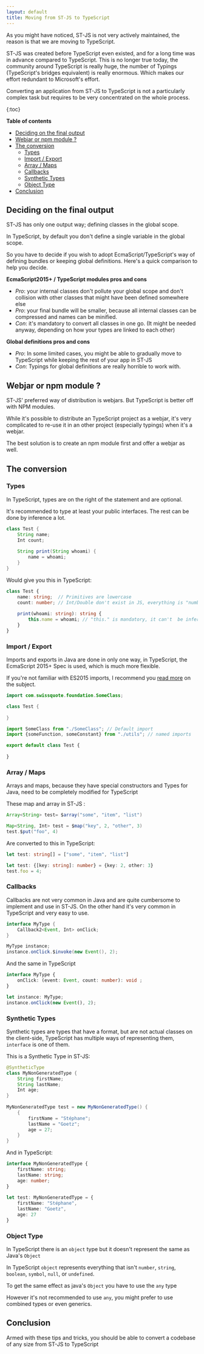```yaml
---
layout: default
title: Moving from ST-JS to TypeScript
---
```


As you might have noticed, ST-JS is not very actively maintained, the reason is that we are moving to TypeScript.

ST-JS was created before TypeScript even existed, and for a long time was in advance compared to TypeScript. This is no longer true today, the community around TypeScript is really huge, the number of Typings (TypeScript's bridges equivalent) is really enormous. Which makes our effort redundant to Microsoft's effort.

Converting an application from ST-JS to TypeScript is not a particularly complex task but requires to be very concentrated on the whole process.

{:toc}

__Table of contents__
<ul>
    <li><a href="#deciding-on-the-final-output">Deciding on the final output</a></li>
    <li><a href="#webjar-or-npm-module-">Webjar or npm module ?</a></li>
    <li><a href="#the-conversion">The conversion</a>
        <ul>
            <li><a href="#types">Types</a></li>
            <li><a href="#import--export">Import / Export</a></li>
            <li><a href="#array--maps">Array / Maps</a></li>
            <li><a href="#callbacks">Callbacks</a></li>
            <li><a href="#synthetic-types">Synthetic Types</a></li>
            <li><a href="#object-type">Object Type</a></li>
        </ul>
    </li>
    <li><a href="#conclusion">Conclusion</a></li>
</ul>

## Deciding on the final output

ST-JS has only one output way; defining classes in the global scope.

In TypeScript, by default you don't define a single variable in the global scope.

So you have to decide if you wish to adopt EcmaScript/TypeScript's way of defining bundles or keeping global definitions. Here's a quick comparison to help you decide.

__EcmaScript2015+ / TypeScript modules pros and cons__

- _Pro_: your internal classes don't pollute your global scope and don't collision with other classes that might have been defined somewhere else
- _Pro_: your final bundle will be smaller, because all internal classes can be compressed and names can be minified.
- _Con_: it's mandatory to convert all classes in one go. (It might be needed anyway, depending on how your types are linked to each other)

__Global definitions pros and cons__

- _Pro_: In some limited cases, you might be able to gradually move to TypeScript while keeping the rest of your app in ST-JS
- _Con_: Typings for global definitions are really horrible to work with.

## Webjar or npm module ?

ST-JS' preferred way of distribution is webjars. But TypeScript is better off with NPM modules.

While it's possible to distribute an TypeScript project as a webjar, it's very complicated to re-use it in an other project (especially typings) when it's a webjar.

The best solution is to create an npm module first and offer a webjar as well.

## The conversion

### Types

In TypeScript, types are on the right of the statement and are optional.

It's recommended to type at least your public interfaces. The rest can be done by inference a lot.


```java
class Test {
    String name;
    Int count;
 
    String print(String whoami) {
        name = whoami;
    }
}
```

Would give you this in TypeScript:

```typescript
class Test {
    name: string;  // Primitives are lowercase
    count: number; // Int/Double don't exist in JS, everything is "number"
 
    print(whoami: string): string {
        this.name = whoami; // "this." is mandatory, it can't  be inferred
    }
}
```

### Import / Export

Imports and exports in Java are done in only one way, in TypeScript, the EcmaScript 2015+ Spec is used, which is much more flexible.

If you're not familiar with ES2015 imports, I recommend you [read more](https://developer.mozilla.org/en-US/docs/Web/JavaScript/Reference/Statements/import) on the subject.

```java
import com.swissquote.foundation.SomeClass;

class Test {
 
}
```

```typescript
import SomeClass from "./SomeClass"; // Default import
import {someFunction, someConstant} from "./utils"; // named imports

export default class Test {
 
}
```

### Array / Maps

Arrays and maps, because they have special constructors and Types for Java, need to be completely modified for TypeScript

These map and array in ST-JS :

```java
Array<String> test= $array("some", "item", "list")

Map<String, Int> test = $map("key", 2, "other", 3)
test.$put("foo", 4)
```

Are converted to this in TypeScript:

```typescript
let test: string[] = ["some", "item", "list"]

let test: {[key: string]: number} = {key: 2, other: 3}
test.foo = 4;
```

### Callbacks

Callbacks are not very common in Java and are quite cumbersome to implement and use in ST-JS.
On the other hand it's very common in TypeScript and very easy to use.

```java
interface MyType {
    Callback2<Event, Int> onClick;
}

MyType instance;
instance.onClick.$invoke(new Event(), 2);
```

And the same in TypeScript

```typescript
interface MyType {
    onClick: (event: Event, count: number): void ;
}

let instance: MyType;
instance.onClick(new Event(), 2);
```

### Synthetic Types

Synthetic types are types that have a format, but are not actual classes on the client-side, TypeScript has multiple ways of representing them, `interface` is one of them.

This is a Synthetic Type in ST-JS:

```java
@SyntheticType
class MyNonGeneratedType {
    String firstName;
    String lastName;
    Int age;
}
 
MyNonGeneratedType test = new MyNonGeneratedType() {
    {
        firstName = "Stéphane";
        lastName = "Goetz";
        age = 27;
    }
}
```

And in TypeScript:

```typescript
interface MyNonGeneratedType {
    firstName: string;
    lastName: string;
    age: number;
}
 
let test: MyNonGeneratedType = {
    firstName: "Stéphane",
    lastName: "Goetz",
    age: 27
}
```

### Object Type

In TypeScript there is an `object` type but it doesn't represent the same as Java's `Object`

In TypeScript `object` represents everything that isn't `number`, `string`, `boolean`, `symbol`, `null`, or `undefined`.

To get the same effect as java's `Object` you have to use the `any` type

However it's not recommended to use `any`, you might prefer to use combined types or even generics.

## Conclusion

Armed with these tips and tricks, you should be able to convert a codebase of any size from ST-JS to TypeScript 